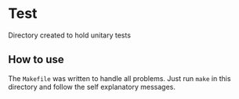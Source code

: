# Test

Directory created to hold unitary tests


## How to use

The `Makefile` was written to handle all problems. Just run `make` in this directory and follow the self explanatory messages.
